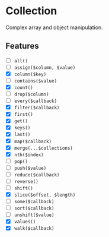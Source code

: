 # Collection

Complex array and object manipulation.

## Features

- [ ] `all()`
- [ ] `assign($column, $value)`
- [X] `column($key)`
- [ ] `contains($value)`
- [X] `count()`
- [ ] `drop($column)`
- [ ] `every($callback)`
- [X] `filter($callback)`
- [X] `first()`
- [X] `get()`
- [X] `keys()`
- [X] `last()`
- [X] `map($callback)`
- [X] `merge(...$collections)`
- [X] `nth($index)`
- [ ] `pop()`
- [ ] `push($value)`
- [ ] `reduce($callback)`
- [ ] `reverse()`
- [ ] `shift()`
- [X] `slice($offset, $length)`
- [ ] `some($callback)`
- [ ] `sort($callback)`
- [ ] `unshift($value)`
- [X] `values()`
- [X] `walk($callback)`
